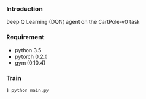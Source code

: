 ### Introduction
Deep Q Learning (DQN) agent on the CartPole-v0 task

### Requirement
* python 3.5
* pytorch 0.2.0
* gym (0.10.4)

### Train
```
$ python main.py
```
